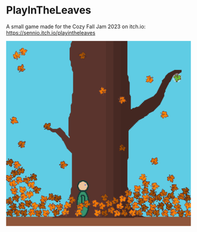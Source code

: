 # PlayInTheLeaves
A small game made for the Cozy Fall Jam 2023 on itch.io: https://sennio.itch.io/playintheleaves

![alt text](Title_Image.png?raw=true "PlayInTheLeaves")
